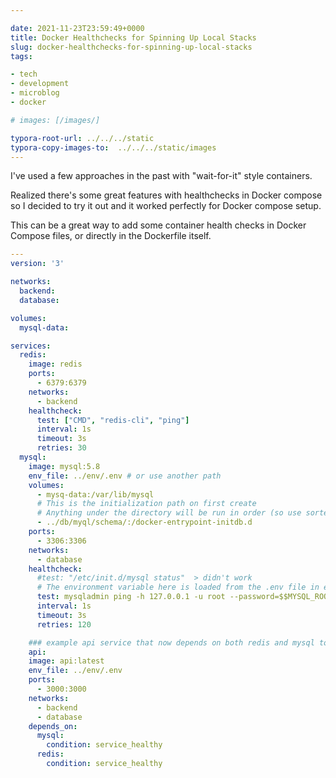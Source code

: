```yaml
---

date: 2021-11-23T23:59:49+0000
title: Docker Healthchecks for Spinning Up Local Stacks
slug: docker-healthchecks-for-spinning-up-local-stacks
tags:

- tech
- development
- microblog
- docker

# images: [/images/]

typora-root-url: ../../../static
typora-copy-images-to:  ../../../static/images
---
```


I've used a few approaches in the past with "wait-for-it" style containers.

Realized there's some great features with healthchecks in Docker compose so I decided to try it out and it worked perfectly for Docker compose setup.

This can be a great way to add some container health checks in Docker Compose files, or directly in the Dockerfile itself.

```yaml
---
version: '3'

networks:
  backend:
  database:

volumes:
  mysql-data:

services:
  redis:
    image: redis
    ports:
      - 6379:6379
    networks:
      - backend
    healthcheck:
      test: ["CMD", "redis-cli", "ping"]
      interval: 1s
      timeout: 3s
      retries: 30
  mysql:
    image: mysql:5.8
    env_file: ../env/.env # or use another path
    volumes:
      - mysq-data:/var/lib/mysql
      # This is the initialization path on first create
      # Anything under the directory will be run in order (so use sorted naming like 01_init.sql, 02_data.sql, etc)
      - ../db/myql/schema/:/docker-entrypoint-initdb.d
    ports:
      - 3306:3306
    networks:
      - database
    healthcheck:
      #test: "/etc/init.d/mysql status"  > didn't work
      # The environment variable here is loaded from the .env file in env_file
      test: mysqladmin ping -h 127.0.0.1 -u root --password=$$MYSQL_ROOT_PASSWORD
      interval: 1s
      timeout: 3s
      retries: 120

    ### example api service that now depends on both redis and mysql to be healthy before proceeding
    api:
    image: api:latest
    env_file: ../env/.env
    ports:
      - 3000:3000
    networks:
      - backend
      - database
    depends_on:
      mysql:
        condition: service_healthy
      redis:
        condition: service_healthy
```
